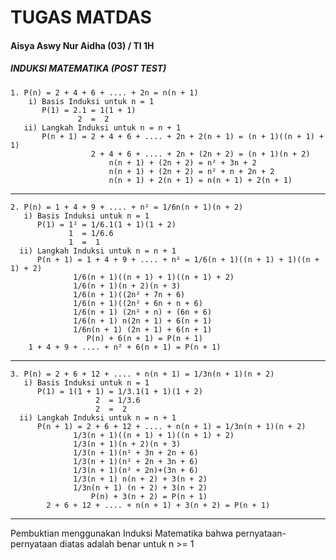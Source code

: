 # TUGAS MATDAS
#### Aisya Aswy Nur Aidha (03) / TI 1H
 ##### INDUKSI MATEMATIKA (POST TEST)

	1. P(n) = 2 + 4 + 6 + .... + 2n = n(n + 1)
		i) Basis Induksi untuk n = 1
		   P(1) = 2.1 = 1(1 + 1)
				   2  =  2
	   ii) Langkah Induksi untuk n = n + 1
		   P(n + 1) = 2 + 4 + 6 + .... + 2n + 2(n + 1) = (n + 1)((n + 1) + 1)
					  2 + 4 + 6 + .... + 2n + (2n + 2) = (n + 1)(n + 2)
						  n(n + 1) + (2n + 2) = n² + 3n + 2
						  n(n + 1) + (2n + 2) = n² + n + 2n + 2
						  n(n + 1) + 2(n + 1) = n(n + 1) + 2(n + 1)
---
	2. P(n) = 1 + 4 + 9 + .... + n² = 1/6n(n + 1)(n + 2)
	   i) Basis Induksi untuk n = 1
		  P(1) = 1² = 1/6.1(1 + 1)(1 + 2)
				 1  = 1/6.6
				 1  =  1
	  ii) Langkah Induksi untuk n = n + 1
		  P(n + 1) = 1 + 4 + 9 + .... + n² = 1/6(n + 1)((n + 1) + 1)((n + 1) + 2)
				  1/6(n + 1)((n + 1) + 1)((n + 1) + 2)
				  1/6(n + 1)(n + 2)(n + 3)
				  1/6(n + 1)((2n² + 7n + 6)
				  1/6(n + 1)((2n² + 6n + n + 6)
				  1/6(n + 1) (2n² + n) + (6n + 6)
				  1/6(n + 1) n(2n + 1) + 6(n + 1)
				  1/6n(n + 1) (2n + 1) + 6(n + 1)
					 P(n) + 6(n + 1) = P(n + 1)
		1 + 4 + 9 + .... + n² + 6(n + 1) = P(n + 1)
---
	3. P(n) = 2 + 6 + 12 + .... + n(n + 1) = 1/3n(n + 1)(n + 2)
	   i) Basis Induksi untuk n = 1
		  P(1) = 1(1 + 1) = 1/3.1(1 + 1)(1 + 2)
					   2  = 1/3.6
					   2  =  2
	  ii) Langkah Induksi untuk n = n + 1
		  P(n + 1) = 2 + 6 + 12 + .... + n(n + 1) = 1/3n(n + 1)(n + 2)
				  1/3(n + 1)((n + 1) + 1)((n + 1) + 2)
				  1/3(n + 1)(n + 2)(n + 3)
				  1/3(n + 1)(n² + 3n + 2n + 6)
				  1/3(n + 1)(n² + 2n + 3n + 6)
				  1/3(n + 1)(n² + 2n)+(3n + 6)
				  1/3(n + 1) n(n + 2) + 3(n + 2)
				  1/3n(n + 1) (n + 2) + 3(n + 2)
					  P(n) + 3(n + 2) = P(n + 1)
			2 + 6 + 12 + .... + n(n + 1) + 3(n + 2) = P(n + 1)
---
Pembuktian menggunakan Induksi Matematika bahwa pernyataan-pernyataan diatas adalah benar untuk n >= 1